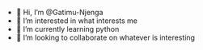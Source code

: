 - 👋 Hi, I’m @Gatimu-Njenga
- 👀 I’m interested in what interests me
- 🌱 I’m currently learning python
- 💞️ I’m looking to collaborate on whatever is interesting


<!---
Gatimu-Njenga/Gatimu-Njenga is a ✨ special ✨ repository because its `README.md` (this file) appears on your GitHub profile.
You can click the Preview link to take a look at your changes.
--->
